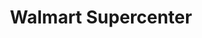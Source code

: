 ---
title: "Walmart Supercenter"
url: /phoenix/walmart-supercenter-west-bethany-home-road/
shop: supermarket
---